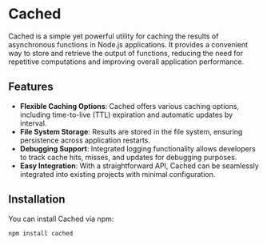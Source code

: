 # Cached

Cached is a simple yet powerful utility for caching the 
results of asynchronous functions in Node.js applications. It provides a convenient way to store and retrieve the output of functions, reducing the need for repetitive computations and improving overall application performance.

## Features

- **Flexible Caching Options**: Cached offers various caching options, including time-to-live (TTL) expiration and automatic updates by interval.
- **File System Storage**: Results are stored in the file system, ensuring persistence across application restarts.
- **Debugging Support**: Integrated logging functionality allows developers to track cache hits, misses, and updates for debugging purposes.
- **Easy Integration**: With a straightforward API, Cached can be seamlessly integrated into existing projects with minimal configuration.

## Installation

You can install Cached via npm:

```bash
npm install cached